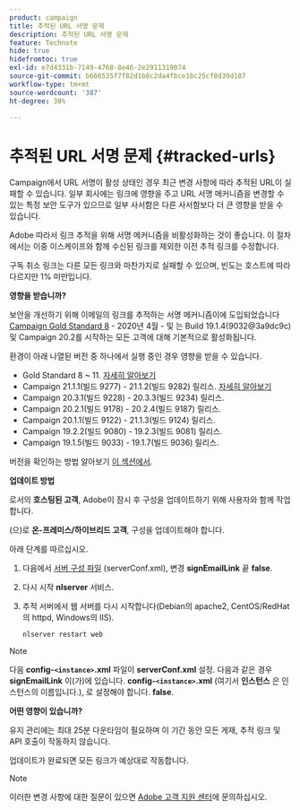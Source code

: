 ```yaml
---
product: campaign
title: 추적된 URL 서명 문제
description: 추적된 URL 서명 문제
feature: Technote
hide: true
hidefromtoc: true
exl-id: e7d4331b-7149-4768-8e46-2e2911319074
source-git-commit: b666535f7f82d1b8c2da4fbce1bc25cf8d39d187
workflow-type: tm+mt
source-wordcount: '387'
ht-degree: 30%

---
```


# 추적된 URL 서명 문제 {#tracked-urls}



Campaign에서 URL 서명이 활성 상태인 경우 최근 변경 사항에 따라 추적된 URL이 실패할 수 있습니다. 일부 회사에는 링크에 영향을 주고 URL 서명 메커니즘을 변경할 수 있는 특정 보안 도구가 있으므로 일부 사서함은 다른 사서함보다 더 큰 영향을 받을 수 있습니다.

Adobe 따라서 링크 추적을 위해 서명 메커니즘을 비활성화하는 것이 좋습니다. 이 절차에서는 이중 이스케이프와 함께 수신된 링크를 제외한 이전 추적 링크를 수정합니다.

구독 취소 링크는 다른 모든 링크와 마찬가지로 실패할 수 있으며, 빈도는 호스트에 따라 다르지만 1% 미만입니다.

**영향을 받습니까?**

보안을 개선하기 위해 이메일의 링크를 추적하는 서명 메커니즘이에 도입되었습니다 [Campaign Gold Standard 8](../../rn/using/gold-standard.md#gs8) - 2020년 4월 - 및 는 Build 19.1.4(9032@3a9dc9c) 및 Campaign 20.2를 시작하는 모든 고객에 대해 기본적으로 활성화됩니다.

환경이 아래 나열된 버전 중 하나에서 실행 중인 경우 영향을 받을 수 있습니다.

* Gold Standard 8 ~ 11. [자세히 알아보기](../../rn/using/gold-standard.md#gs-8)
* Campaign 21.1.1(빌드 9277) - 21.1.2(빌드 9282) 릴리스. [자세히 알아보기](../../rn/using/latest-release.md)
* Campaign 20.3.1(빌드 9228) - 20.3.3(빌드 9234) 릴리스.
* Campaign 20.2.1(빌드 9178) - 20.2.4(빌드 9187) 릴리스.
* Campaign 20.1.1(빌드 9122) - 21.1.3(빌드 9124) 릴리스.
* Campaign 19.2.2(빌드 9080) - 19.2.3(빌드 9081) 릴리스.
* Campaign 19.1.5(빌드 9033) - 19.1.7(빌드 9036) 릴리스.


버전을 확인하는 방법 알아보기 [이 섹션에서](../../platform/using/launching-adobe-campaign.md#getting-your-campaign-version).

**업데이트 방법**

로서의 **호스팅된 고객**, Adobe이 잠시 후 구성을 업데이트하기 위해 사용자와 함께 작업합니다.

(으)로 **온-프레미스/하이브리드 고객**, 구성을 업데이트해야 합니다.

아래 단계를 따르십시오.

1. 다음에서 [서버 구성 파일](../../installation/using/the-server-configuration-file.md) (serverConf.xml), 변경 **signEmailLink** 끝 **false**.
1. 다시 시작 **nlserver** 서비스.
1. 추적 서버에서 웹 서버를 다시 시작합니다(Debian의 apache2, CentOS/RedHat의 httpd, Windows의 IIS).

   ```
   nlserver restart web
   ```

>[!NOTE]
>
>다음 **config-`<instance>`.xml** 파일이 **serverConf.xml** 설정. 다음과 같은 경우 **signEmailLink** 이(가)에 있습니다.  **config-`<instance>`.xml** (여기서 **인스턴스** 은 인스턴스의 이름입니다.), 로 설정해야 합니다. **false**.
>

**어떤 영향이 있습니까?**

유지 관리에는 최대 25분 다운타임이 필요하며 이 기간 동안 모든 게재, 추적 링크 및 API 호출이 작동하지 않습니다.

업데이트가 완료되면 모든 링크가 예상대로 작동합니다.

>[!NOTE]
>
>이러한 변경 사항에 대한 질문이 있으면 [Adobe 고객 지원 센터](https://helpx.adobe.com/kr/enterprise/admin-guide.html/enterprise/using/support-for-experience-cloud.ug.html)에 문의하십시오.
>
